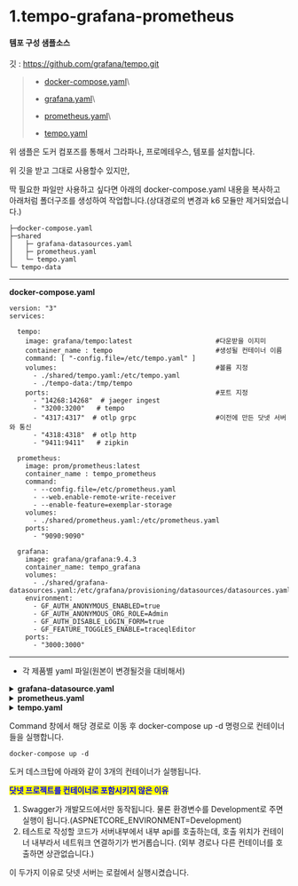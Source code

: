 # 1.tempo-grafana-prometheus

#### 템포 구성 샘플소스

깃 : https://github.com/grafana/tempo.git

> * [docker-compose.yaml](https://github.com/grafana/tempo/blob/main/example/docker-compose/local/docker-compose.yaml)\
>
> * [grafana.yaml](https://github.com/grafana/tempo/blob/main/example/docker-compose/shared/grafana-datasources.yaml)\
>
> * [prometheus.yaml](https://github.com/grafana/tempo/blob/main/example/docker-compose/shared/prometheus.yaml)\
>
> * [tempo.yaml](https://github.com/grafana/tempo/blob/main/example/docker-compose/shared/tempo.yaml)

위 샘플은 도커 컴포즈를 통해서 그라파나, 프로메테우스, 템포를 설치합니다.

위 깃을 받고 그대로 사용할수 있지만,

딱 필요한 파일만 사용하고 싶다면 아래의 docker-compose.yaml 내용을 복사하고 아래처럼 폴더구조를 생성하여 작업합니다.(상대경로의 변경과 k6 모듈만 제거되었습니다.)

```
├─docker-compose.yaml
├─shared
│   ├─ grafana-datasources.yaml
│   ├─ prometheus.yaml
│   └─ tempo.yaml
└─ tempo-data
```

***

**docker-compose.yaml**

```
version: "3"
services:

  tempo:
    image: grafana/tempo:latest                     #다운받을 이지미
    container_name : tempo                          #생성될 컨테이너 이름
    command: [ "-config.file=/etc/tempo.yaml" ]
    volumes:                                        #볼륨 지정
      - ./shared/tempo.yaml:/etc/tempo.yaml
      - ./tempo-data:/tmp/tempo
    ports:                                          #포트 지정
      - "14268:14268"  # jaeger ingest
      - "3200:3200"   # tempo
      - "4317:4317"  # otlp grpc                    #이전에 만든 닷넷 서버와 통신
      - "4318:4318"  # otlp http
      - "9411:9411"   # zipkin

  prometheus:
    image: prom/prometheus:latest
    container_name : tempo_prometheus
    command:
      - --config.file=/etc/prometheus.yaml
      - --web.enable-remote-write-receiver
      - --enable-feature=exemplar-storage
    volumes:
      - ./shared/prometheus.yaml:/etc/prometheus.yaml
    ports:
      - "9090:9090"

  grafana:
    image: grafana/grafana:9.4.3
    container_name: tempo_grafana
    volumes:
      - ./shared/grafana-datasources.yaml:/etc/grafana/provisioning/datasources/datasources.yaml
    environment:
      - GF_AUTH_ANONYMOUS_ENABLED=true
      - GF_AUTH_ANONYMOUS_ORG_ROLE=Admin
      - GF_AUTH_DISABLE_LOGIN_FORM=true
      - GF_FEATURE_TOGGLES_ENABLE=traceqlEditor
    ports:
      - "3000:3000"
```

***

* 각 제품별 yaml 파일(원본이 변경될것을 대비해서)

<details>

<summary><strong>grafana-datasource.yaml</strong></summary>

```yaml
apiVersion: 1

datasources:
- name: Prometheus
  type: prometheus
  uid: prometheus
  access: proxy
  orgId: 1
  url: http://prometheus:9090
  basicAuth: false
  isDefault: false
  version: 1
  editable: false
  jsonData:
    httpMethod: GET
- name: Tempo
  type: tempo
  access: proxy
  orgId: 1
  url: http://tempo:3200
  basicAuth: false
  isDefault: true
  version: 1
  editable: false
  apiVersion: 1
  uid: tempo
  jsonData:
    httpMethod: GET
    serviceMap:
      datasourceUid: prometheus
      
traces:
  configs:
    - name: default
      service_graphs:
        enabled: true
```

</details>

<details>

<summary><strong>prometheus.yaml</strong></summary>

<pre class="language-yaml"><code class="lang-yaml"><strong>global:
</strong>  scrape_interval:     15s
  evaluation_interval: 15s

scrape_configs:
  - job_name: 'prometheus'
    static_configs:
      - targets: [ 'localhost:9090' ]
  - job_name: 'tempo'
    static_configs:
      - targets: [ 'tempo:3200' ]
</code></pre>

</details>

<details>

<summary><strong>tempo.yaml</strong></summary>

```yaml
server:
  http_listen_port: 3200

distributor:
  receivers:                           # this configuration will listen on all ports and protocols that tempo is capable of.
    jaeger:                            # the receives all come from the OpenTelemetry collector.  more configuration information can
      protocols:                       # be found there: https://github.com/open-telemetry/opentelemetry-collector/tree/main/receiver
        thrift_http:                   #
        grpc:                          # for a production deployment you should only enable the receivers you need!
        thrift_binary:
        thrift_compact:
    zipkin:
    otlp:
      protocols:
        http:
        grpc:
    opencensus:

ingester:
  max_block_duration: 5m               # cut the headblock when this much time passes.
compactor:
  compaction:
    block_retention: 1h                # overall Tempo trace retention. set for demo purposes

metrics_generator:
  registry:
    external_labels:
      source: tempo
      cluster: docker-compose
  storage:
    path: /tmp/tempo/generator/wal
    remote_write:
      - url: http://prometheus:9090/api/v1/write
        send_exemplars: true

storage:
  trace:
    backend: local                     # backend configuration to use
    wal:
      path: /tmp/tempo/wal             # where to store the the wal locally
    local:
      path: /tmp/tempo/blocks

overrides:
  metrics_generator_processors: [service-graphs, span-metrics] # enables metrics generator
```



</details>



Command 창에서 해당 경로로 이동 후 docker-compose up -d 명령으로 컨테이너들을 실행합니다.

```
docker-compose up -d
```

도커 데스크탑에 아래와 같이 3개의 컨테이너가 실행됩니다.&#x20;





<mark style="color:blue;">**닷넷 프로젝트를 컨테이너로 포함시키지 않은 이유**</mark>

1. Swagger가 개발모드에서만 동작됩니다. 물론 환경변수를 Development로 주면 실행이 됩니다.(ASPNETCORE\_ENVIRONMENT=Development)
2. 테스트로 작성할 코드가 서버내부에서 내부 api를 호출하는데, 호출 위치가 컨테이너 내부라서 네트워크 연결하기가 번거롭습니다. (외부 경로나 다른 컨테이너를 호출하면 상관없습니다.)

이 두가지 이유로 닷넷 서버는 로컬에서 실행시켰습니다.
